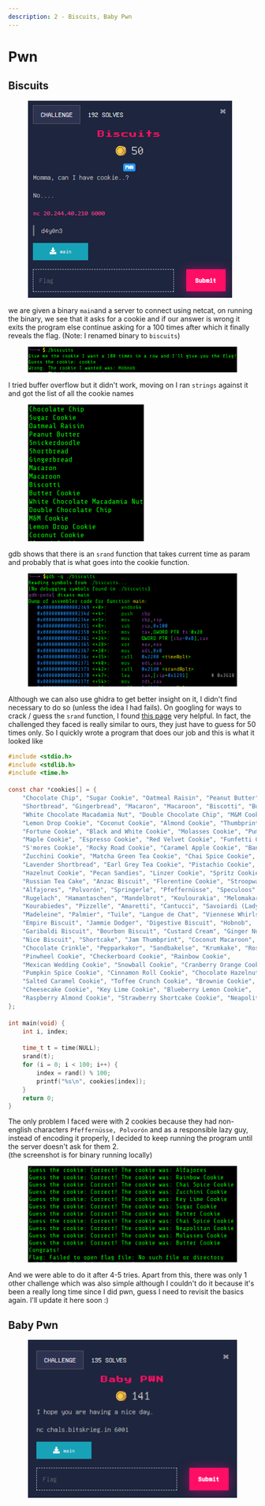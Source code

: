 ```yaml
---
description: 2 - Biscuits, Baby Pwn
---
```


# Pwn

## Biscuits

<figure><img src="../../.gitbook/assets/image (8) (1) (1) (1).png" alt=""><figcaption></figcaption></figure>

we are given a binary `main`and a server to connect using netcat, on running the binary, we see that it asks for a cookie and if our answer is wrong it exits the program else continue asking for a 100 times after which it finally reveals the flag. (Note: I renamed binary to `biscuits`)

<figure><img src="../../.gitbook/assets/image (27) (1).png" alt=""><figcaption></figcaption></figure>

I tried buffer overflow but it didn't work, moving on I ran `strings` against it and got the list of all the cookie names

<figure><img src="../../.gitbook/assets/image (1) (1) (1) (1) (1) (1) (1) (1).png" alt=""><figcaption></figcaption></figure>

gdb shows that there is an `srand` function that takes current time as param and probably that is what goes into the cookie function.

<figure><img src="../../.gitbook/assets/image (2) (1) (1) (1) (1) (1) (1).png" alt=""><figcaption></figcaption></figure>

Although we can also use ghidra to get better insight on it, I didn't find necessary to do so (unless the idea I had fails). On googling for ways to crack / guess the `srand` function, I found [this page](https://guyinatuxedo.github.io/09-bad_seed/sunshinectf17_prepared/index.html) very helpful. In fact, the challenged they faced is really similar to ours, they just have to guess for 50 times only. So I quickly wrote a program that does our job and this is what it looked like

```c
#include <stdio.h>
#include <stdlib.h>
#include <time.h>

const char *cookies[] = {
    "Chocolate Chip", "Sugar Cookie", "Oatmeal Raisin", "Peanut Butter", "Snickerdoodle",
    "Shortbread", "Gingerbread", "Macaron", "Macaroon", "Biscotti", "Butter Cookie",
    "White Chocolate Macadamia Nut", "Double Chocolate Chip", "M&M Cookie",
    "Lemon Drop Cookie", "Coconut Cookie", "Almond Cookie", "Thumbprint Cookie",
    "Fortune Cookie", "Black and White Cookie", "Molasses Cookie", "Pumpkin Cookie",
    "Maple Cookie", "Espresso Cookie", "Red Velvet Cookie", "Funfetti Cookie",
    "S'mores Cookie", "Rocky Road Cookie", "Caramel Apple Cookie", "Banana Bread Cookie",
    "Zucchini Cookie", "Matcha Green Tea Cookie", "Chai Spice Cookie",
    "Lavender Shortbread", "Earl Grey Tea Cookie", "Pistachio Cookie",
    "Hazelnut Cookie", "Pecan Sandies", "Linzer Cookie", "Spritz Cookie",
    "Russian Tea Cake", "Anzac Biscuit", "Florentine Cookie", "Stroopwafel",
    "Alfajores", "Polvorón", "Springerle", "Pfeffernüsse", "Speculoos", "Kolaczki",
    "Rugelach", "Hamantaschen", "Mandelbrot", "Koulourakia", "Melomakarona",
    "Kourabiedes", "Pizzelle", "Amaretti", "Cantucci", "Savoiardi (Ladyfingers)",
    "Madeleine", "Palmier", "Tuile", "Langue de Chat", "Viennese Whirls",
    "Empire Biscuit", "Jammie Dodger", "Digestive Biscuit", "Hobnob",
    "Garibaldi Biscuit", "Bourbon Biscuit", "Custard Cream", "Ginger Nut",
    "Nice Biscuit", "Shortcake", "Jam Thumbprint", "Coconut Macaroon",
    "Chocolate Crinkle", "Pepparkakor", "Sandbakelse", "Krumkake", "Rosette Cookie",
    "Pinwheel Cookie", "Checkerboard Cookie", "Rainbow Cookie",
    "Mexican Wedding Cookie", "Snowball Cookie", "Cranberry Orange Cookie",
    "Pumpkin Spice Cookie", "Cinnamon Roll Cookie", "Chocolate Hazelnut Cookie",
    "Salted Caramel Cookie", "Toffee Crunch Cookie", "Brownie Cookie",
    "Cheesecake Cookie", "Key Lime Cookie", "Blueberry Lemon Cookie",
    "Raspberry Almond Cookie", "Strawberry Shortcake Cookie", "Neapolitan Cookie"
};

int main(void) {
    int i, index;
    
    time_t t = time(NULL);
    srand(t);
    for (i = 0; i < 100; i++) {
        index = rand() % 100;
        printf("%s\n", cookies[index]);
    }
    return 0;
}
```

The only problem I faced were with 2 cookies because they had non-english characters `Pfeffernüsse, Polvorón` and as a responsible lazy guy, instead of encoding it properly, I decided to keep running the program until the server doesn't ask for them 2. \
(the screenshot is for binary running locally)

<figure><img src="../../.gitbook/assets/image (3) (1) (1) (1) (1) (1) (1).png" alt=""><figcaption></figcaption></figure>

And we were able to do it after 4-5 tries. Apart from this, there was only 1 other challenge which was also simple although I couldn't do it because it's been a really long time since I did pwn, guess I need to revisit the basics again. I'll update it here soon :)

## Baby Pwn

<figure><img src="../../.gitbook/assets/image (9) (1) (1).png" alt=""><figcaption></figcaption></figure>

